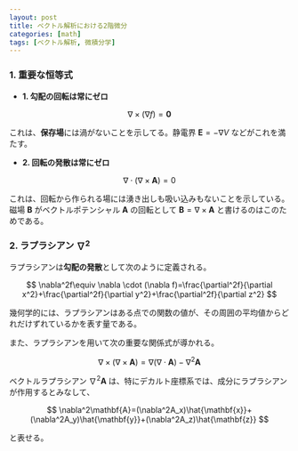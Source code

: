 ```yaml
---
layout: post
title: ベクトル解析における2階微分
categories: [math]
tags: [ベクトル解析, 微積分学]
---
```


### 1. 重要な恒等式

- **1. 勾配の回転は常にゼロ**

$$
\nabla \times (\nabla f)=\mathbf{0}
$$

これは、**保存場**には渦がないことを示してる。静電界 $\mathbf{E}=-\nabla V$ などがこれを満たす。

- **2. 回転の発散は常にゼロ**

$$
\nabla \cdot(\nabla \times \mathbf{A})=0
$$

これは、回転から作られる場には湧き出しも吸い込みもないことを示している。磁場 $\mathbf{B}$ がベクトルポテンシャル $\mathbf{A}$ の回転として $\mathbf{B}=\nabla\times\mathbf{A}$ と書けるのはこのためである。

### 2. ラプラシアン $\nabla^2$

ラプラシアンは**勾配の発散**として次のように定義される。

$$
\nabla^2f\equiv \nabla \cdot (\nabla f)=\frac{\partial^2f}{\partial x^2}+\frac{\partial^2f}{\partial y^2}+\frac{\partial^2f}{\partial z^2}
$$

幾何学的には、ラプラシアンはある点での関数の値が、その周囲の平均値からどれだけずれているかを表す量である。

また、ラプラシアンを用いて次の重要な関係式が導かれる。

$$
\nabla \times(\nabla \times \mathbf{A})=\nabla(\nabla \cdot\mathbf{A})-\nabla^2\mathbf{A}
$$

ベクトルラプラシアン $\nabla^2\mathbf{A}$ は、特にデカルト座標系では、成分にラプラシアンが作用するとみなして、

$$
\nabla^2\mathbf{A}=(\nabla^2A_x)\hat{\mathbf{x}}+(\nabla^2A_y)\hat{\mathbf{y}}+(\nabla^2A_z)\hat{\mathbf{z}}
$$

と表せる。
